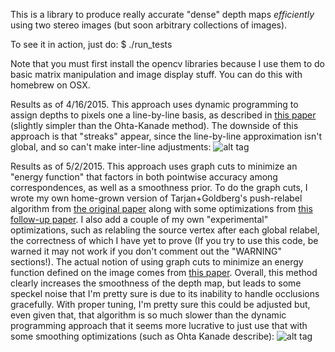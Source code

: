 This is a library to produce really accurate "dense" depth maps *efficiently*
using two stereo images (but soon arbitrary collections of images).

To see it in action, just do:
$ ./run_tests

Note that you must first install the opencv libraries because I use them to do basic matrix manipulation and image display stuff. You can do this with homebrew on OSX.

Results as of 4/16/2015. This approach uses dynamic programming to assign depths to pixels one a line-by-line basis, as described in [this paper](http://citeseerx.ist.psu.edu/viewdoc/download?doi=10.1.1.108.4866&rep=rep1&type=pdf) (slightly simpler than the Ohta-Kanade method). The downside of this approach is that "streaks" appear, since the line-by-line approximation isn't global, and so can't make inter-line adjustments:
![alt tag](http://i.imgur.com/qexurn3.jpg)

Results as of 5/2/2015. This approach uses graph cuts to minimize an "energy function" that factors in both pointwise accuracy among correspondences, as well as a smoothness prior. To do the graph cuts, I wrote my own home-grown version of Tarjan+Goldberg's push-relabel algorithm from [the original paper](http://akira.ruc.dk/~keld/teaching/algoritmedesign_f03/artikler/08/goldberg88.pdf) along with some optimizations from [this follow-up paper](http://i.stanford.edu/pub/cstr/reports/cs/tr/94/1523/CS-TR-94-1523.pdf). I also add a couple of my own "experimental" optimizations, such as relabling the source vertex after each global relabel, the correctness of which I have yet to prove (If you try to use this code, be warned it may not work if you don't comment out the "WARNING" sections!). The actual notion of using graph cuts to minimize an energy function defined on the image comes from [this paper](http://www.cs.cornell.edu/rdz/papers/bvz-iccv99.pdf). Overall, this method clearly increases the smoothness of the depth map, but leads to some speckel noise that I'm pretty sure is due to its inability to handle occlusions gracefully. With proper tuning, I'm pretty sure this could be adjusted but, even given that, that algorithm is so much slower than the dynamic programming approach that it seems more lucrative to just use that with some smoothing optimizations (such as Ohta Kanade describe):
![alt tag](http://i.imgur.com/qo8WUDJ.jpg)

